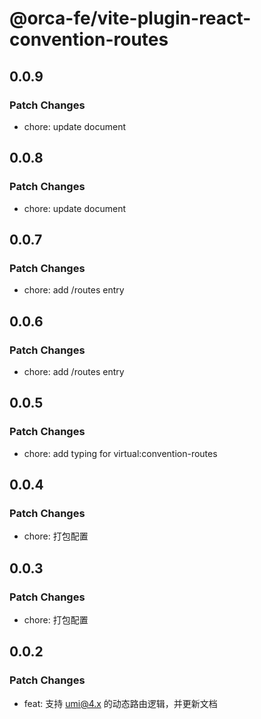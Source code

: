 # @orca-fe/vite-plugin-react-convention-routes

## 0.0.9

### Patch Changes

- chore: update document

## 0.0.8

### Patch Changes

- chore: update document

## 0.0.7

### Patch Changes

- chore: add /routes entry

## 0.0.6

### Patch Changes

- chore: add /routes entry

## 0.0.5

### Patch Changes

- chore: add typing for virtual:convention-routes

## 0.0.4

### Patch Changes

- chore: 打包配置

## 0.0.3

### Patch Changes

- chore: 打包配置

## 0.0.2

### Patch Changes

- feat: 支持 umi@4.x 的动态路由逻辑，并更新文档
